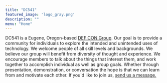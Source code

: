 ```yaml
---
title: "DC541"
featured_image: 'logo_gray.png'
description: ""
menu: "Home"
---
```


DC541 is a Eugene, Oregon-based <a href="https://defcongroups.org" class="link underline white hover-orange">DEF CON Group</a>. Our goal is to provide a community for individuals to explore the intended and unintended uses of technology. We welcome people of all skill levels and backgrounds. We believe our group will benefit from diversity of thought and experience. We encourage members to talk about the things that interest them, and work together to accomplish individual as well as group goals. Whether through presentation, demonstration, or conversation the hope is that we can learn from and motivate each other.  If you'd like to join us, <a href="contact" class="link underline white hover-orange">send us a message.</a>